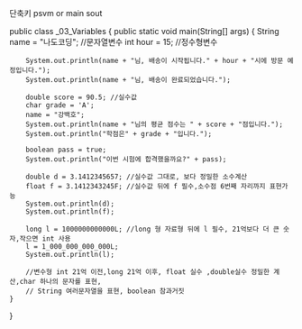 단축키 
psvm or main 
sout 

public class _03_Variables {
    public static void main(String[] args) {
        String name = "나도코딩"; //문자열변수
        int hour = 15; //정수형변수

        System.out.println(name + "님, 배송이 시작됩니다." + hour + "시에 방문 예정입니다.");
        System.out.println(name + "님, 배송이 완료되었습니다.");

        double score = 90.5; //실수값
        char grade = 'A';
        name = "강백호";
        System.out.println(name + "님의 평균 점수는 " + score + "점입니다.");
        System.out.println("학점은" + grade + "입니다.");

        boolean pass = true;
        System.out.println("이번 시험에 합격했을까요?" + pass);

        double d = 3.1412345657; //실수값 그대로, 보다 정밀한 소수계산
        float f = 3.1412343245F; //실수값 뒤에 f 필수,소수점 6번째 자리까지 표현가능
        System.out.println(d);
        System.out.println(f);

        long l = 1000000000000L; //long 형 자료형 뒤에 l 필수, 21억보다 더 큰 숫자,작으면 int 사용
        l = 1_000_000_000_000L;
        System.out.println(l);

        //변수형 int 21억 이전,long 21억 이후, float 실수 ,double실수 정밀한 계산,char 하나의 문자를 표현,
        // String 여러문자열을 표현, boolean 참과거짓 
    }
}
